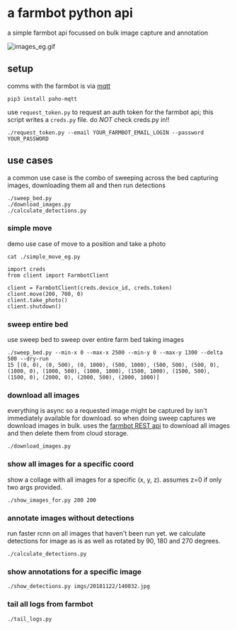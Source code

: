 # a farmbot python api

a simple farmbot api focussed on bulk image capture and annotation

![images_eg.gif](images_eg.gif)

## setup

comms with the farmbot is via [mqtt](http://mqtt.org/)

```
pip3 install paho-mqtt
```

use `request_token.py` to request an auth token for the farmbot api;
this script writes a `creds.py` file. do _NOT_ check creds.py in!!

`
./request_token.py --email YOUR_FARMBOT_EMAIL_LOGIN --password YOUR_PASSWORD
`

## use cases

a common use case is the combo of sweeping across the bed capturing images,
downloading them all and then run detections

```
./sweep_bed.py
./download_images.py
./calculate_detections.py
```

### simple move

demo use case of move to a position and take a photo

```
cat ./simple_move_eg.py

import creds
from client import FarmbotClient

client = FarmbotClient(creds.device_id, creds.token)
client.move(200, 700, 0)
client.take_photo()
client.shutdown()
```

### sweep entire bed

use sweep bed to sweep over entire farm bed taking images

```
./sweep_bed.py --min-x 0 --max-x 2500 --min-y 0 --max-y 1300 --delta 500 --dry-run
15 [(0, 0), (0, 500), (0, 1000), (500, 1000), (500, 500), (500, 0), (1000, 0), (1000, 500), (1000, 1000), (1500, 1000), (1500, 500), (1500, 0), (2000, 0), (2000, 500), (2000, 1000)]
```

### download all images

everything is async so a requested image might be captured by isn't immediately available for download.
so when doing sweep captures we download images in bulk.
uses the [farmbot REST api](https://gist.github.com/RickCarlino/10db2df375d717e9efdd3c2d9d8932af) to download
all images and then delete them from cloud storage.

```
./download_images.py
```

### show all images for a specific coord

show a collage with all images for a specific (x, y, z). assumes z=0 if only two args provided.

```
./show_images_for.py 200 200
```

### annotate images without detections

run faster rcnn on all images that haven't been run yet.
we calculate detections for image as is as well as rotated by 90, 180 and 270 degrees.

```
./calculate_detections.py
```

### show annotations for a specific image

```
./show_detections.py imgs/20181122/140032.jpg
```

### tail all logs from farmbot

```
./tail_logs.py
```